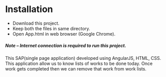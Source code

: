 <h1>Installation</h1>

<ul>

<li>Download this project.</li>
<li>Keep both the files in same directory.</li>
<li>Open App.html in web browser (Google Chrome).</li>

</ul>

<h5>Note – Internet connection is required to run this project.</h5>

This SAP(single page application) developed using AngularJS, HTML, CSS. This application allow us to know lists of works to be done today.
Once work gets completed then we can remove that work from work lists.



